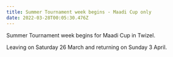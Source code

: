 ```yaml
---
title: Summer Tournament week begins - Maadi Cup only
date: 2022-03-28T00:05:30.476Z
---
```

Summer Tournament week begins for Maadi Cup in Twizel. 

Leaving on Saturday 26 March and returning on Sunday 3 April.